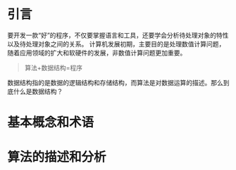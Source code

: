 # 引言
要开发一款“好”的程序，不仅要掌握语言和工具，还要学会分析待处理对象的特性以及待处理对象之间的关系。
计算机发展初期，主要目的是处理数值计算问题，随着应用领域的扩大和软硬件的发展，非数值计算问题更加重要。

>算法+数据结构=程序

数据结构指的是数据的逻辑结构和存储结构，而算法是对数据运算的描述。那么到底什么是数据结构？



# 基本概念和术语
# 算法的描述和分析
